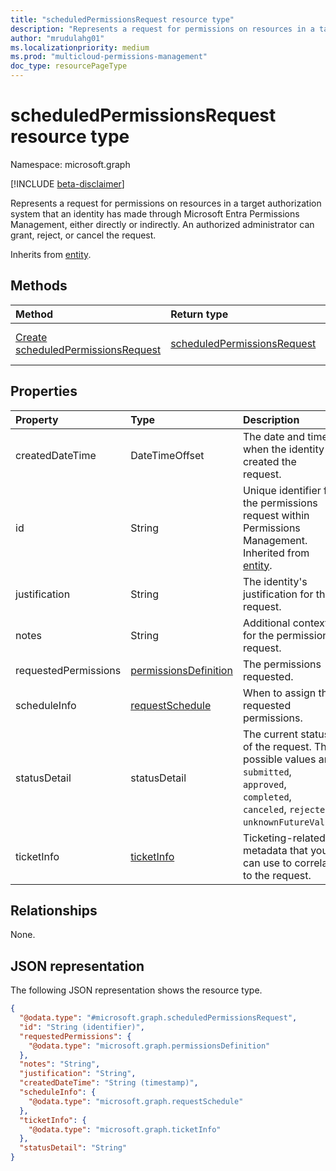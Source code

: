 ```yaml
---
title: "scheduledPermissionsRequest resource type"
description: "Represents a request for permissions on resources in a target authorization system that an identity has made through Microsoft Entra Permissions Management, either directly or indirectly."
author: "mrudulahg01"
ms.localizationpriority: medium
ms.prod: "multicloud-permissions-management"
doc_type: resourcePageType
---
```


# scheduledPermissionsRequest resource type

Namespace: microsoft.graph

[!INCLUDE [beta-disclaimer](../../includes/beta-disclaimer.md)]

Represents a request for permissions on resources in a target authorization system that an identity has made through Microsoft Entra Permissions Management, either directly or indirectly. An authorized administrator can grant, reject, or cancel the request.

Inherits from [entity](../resources/entity.md).

## Methods
|Method|Return type|Description|
|:---|:---|:---|
|[Create scheduledPermissionsRequest](../api/permissionsmanagement-post-scheduledpermissionsrequests.md)|[scheduledPermissionsRequest](../resources/scheduledpermissionsrequest.md)|Create a new [scheduledPermissionsRequest](../resources/scheduledpermissionsrequest.md) object.|

## Properties
|Property|Type|Description|
|:---|:---|:---|
|createdDateTime|DateTimeOffset|The date and time when the identity created the request.|
|id|String|Unique identifier for the permissions request within Permissions Management. Inherited from [entity](../resources/entity.md).|
|justification|String|The identity's justification for the request.|
|notes|String|Additional context for the permissions request.|
|requestedPermissions|[permissionsDefinition](../resources/permissionsdefinition.md)|The permissions requested.|
|scheduleInfo|[requestSchedule](../resources/requestschedule.md)|When to assign the requested permissions.|
|statusDetail|statusDetail|The current status of the request. The possible values are: `submitted`, `approved`, `completed`, `canceled`, `rejected`, `unknownFutureValue`.|
|ticketInfo|[ticketInfo](../resources/ticketinfo.md)|Ticketing-related metadata that you can use to correlate to the request.|

## Relationships
None.

## JSON representation
The following JSON representation shows the resource type.
<!-- {
  "blockType": "resource",
  "keyProperty": "id",
  "@odata.type": "microsoft.graph.scheduledPermissionsRequest",
  "baseType": "microsoft.graph.entity",
  "openType": false
}
-->
``` json
{
  "@odata.type": "#microsoft.graph.scheduledPermissionsRequest",
  "id": "String (identifier)",
  "requestedPermissions": {
    "@odata.type": "microsoft.graph.permissionsDefinition"
  },
  "notes": "String",
  "justification": "String",
  "createdDateTime": "String (timestamp)",
  "scheduleInfo": {
    "@odata.type": "microsoft.graph.requestSchedule"
  },
  "ticketInfo": {
    "@odata.type": "microsoft.graph.ticketInfo"
  },
  "statusDetail": "String"
}
```

